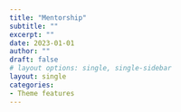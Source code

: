 ```yaml
---
title: "Mentorship"
subtitle: ""
excerpt: ""
date: 2023-01-01
author: ""
draft: false
# layout options: single, single-sidebar
layout: single
categories:
- Theme features
---
```


